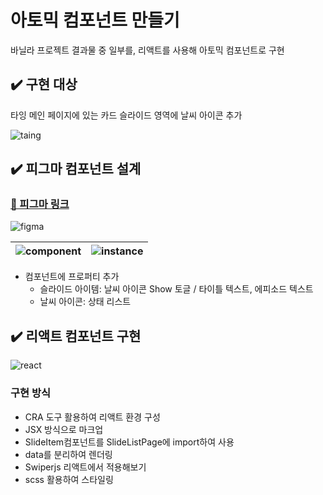 # 아토믹 컴포넌트 만들기

바닐라 프로젝트 결과물 중 일부를, 리액트를 사용해 아토믹 컴포넌트로 구현

## ✔️ 구현 대상

타잉 메인 페이지에 있는 카드 슬라이드 영역에 날씨 아이콘 추가

<img src="https://github.com/user-attachments/assets/f6bf7e06-da01-4a63-8959-e0a8a4b2bed0" alt="taing">

## ✔️ 피그마 컴포넌트 설계

### [🔗 피그마 링크](https://www.figma.com/design/vFO7G1b4oyV4zzdZfWF8uK/%5B%EA%B3%BC%EC%A0%9C%5D-%EC%95%84%ED%86%A0%EB%AF%B9-%EC%BB%B4%ED%8F%AC%EB%84%8C%ED%8A%B8?node-id=0-1&t=nHOVsZWX9mQDB1Zw-1)

<img src="https://github.com/user-attachments/assets/897ee31f-a2aa-45b0-a967-4d0a58e5ac5d" alt="figma">

![component](https://github.com/user-attachments/assets/804a698a-3d41-44b1-ab4f-5c81a360c665) | ![instance](https://github.com/user-attachments/assets/8459be53-33c3-40be-aa8e-f31e9711bca2)
---|---|
- 컴포넌트에 프로퍼티 추가
  - 슬라이드 아이템: 날씨 아이콘 Show 토글 / 타이틀 텍스트, 에피소드 텍스트
  - 날씨 아이콘: 상태 리스트

## ✔️ 리액트 컴포넌트 구현

<img src="https://github.com/user-attachments/assets/d46406a2-90ee-4c58-93f7-d5348b70e7f1" alt="react">

### 구현 방식

- CRA 도구 활용하여 리액트 환경 구성
- JSX 방식으로 마크업
- SlideItem컴포넌트를 SlideListPage에 import하여 사용
- data를 분리하여 렌더링
- Swiperjs 리액트에서 적용해보기
- scss 활용하여 스타일링